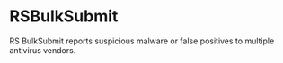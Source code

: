 # RSBulkSubmit
RS BulkSubmit reports suspicious malware or false positives to multiple antivirus vendors.
